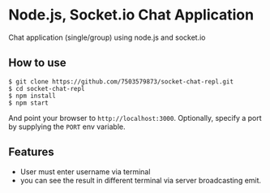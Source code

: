 
# Node.js, Socket.io Chat Application

Chat application (single/group) using node.js and socket.io

## How to use

```
$ git clone https://github.com/7503579873/socket-chat-repl.git
$ cd socket-chat-repl
$ npm install
$ npm start
```

And point your browser to `http://localhost:3000`. Optionally, specify
a port by supplying the `PORT` env variable.

## Features

- User must enter  username via terminal
- you can see the result in different terminal via server broadcasting emit.

